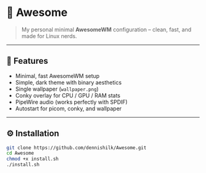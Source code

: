 # 🧠 Awesome

> My personal minimal **AwesomeWM** configuration – clean, fast, and made for Linux nerds.

---

## 🐧 Features

- Minimal, fast AwesomeWM setup  
- Simple, dark theme with binary aesthetics  
- Single wallpaper (`wallpaper.png`)  
- Conky overlay for CPU / GPU / RAM stats  
- PipeWire audio (works perfectly with SPDIF)  
- Autostart for picom, conky, and wallpaper  

---

## ⚙️ Installation

```bash
git clone https://github.com/dennishilk/Awesome.git
cd Awesome
chmod +x install.sh
./install.sh
